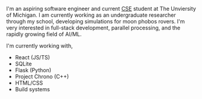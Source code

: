 I'm an aspiring software engineer and current [CSE](https://cse.engin.umich.edu/academics/undergraduate/programs/computer-science-eng/) student at The Unviersity of Michigan. I am currently working as an undergraduate researcher through my school, developing simulations for moon phobos rovers. I'm very interested in full-stack development, parallel processing, and the rapidly growing field of AI/ML.

I'm currently working with,

-   React (JS/TS)
-   SQLite
-   Flask (Python)
-   Project Chrono (C++)
-   HTML/CSS
-   Build systems